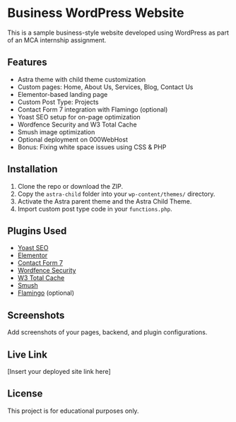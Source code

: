 # Business WordPress Website

This is a sample business-style website developed using WordPress as part of an MCA internship assignment.

## Features

- Astra theme with child theme customization
- Custom pages: Home, About Us, Services, Blog, Contact Us
- Elementor-based landing page
- Custom Post Type: Projects
- Contact Form 7 integration with Flamingo (optional)
- Yoast SEO setup for on-page optimization
- Wordfence Security and W3 Total Cache
- Smush image optimization
- Optional deployment on 000WebHost
- Bonus: Fixing white space issues using CSS & PHP

## Installation

1. Clone the repo or download the ZIP.
2. Copy the `astra-child` folder into your `wp-content/themes/` directory.
3. Activate the Astra parent theme and the Astra Child Theme.
4. Import custom post type code in your `functions.php`.

## Plugins Used

- [Yoast SEO](https://wordpress.org/plugins/wordpress-seo/)
- [Elementor](https://wordpress.org/plugins/elementor/)
- [Contact Form 7](https://wordpress.org/plugins/contact-form-7/)
- [Wordfence Security](https://wordpress.org/plugins/wordfence/)
- [W3 Total Cache](https://wordpress.org/plugins/w3-total-cache/)
- [Smush](https://wordpress.org/plugins/wp-smushit/)
- [Flamingo](https://wordpress.org/plugins/flamingo/) (optional)

## Screenshots

Add screenshots of your pages, backend, and plugin configurations.

## Live Link

[Insert your deployed site link here]

## License

This project is for educational purposes only.
